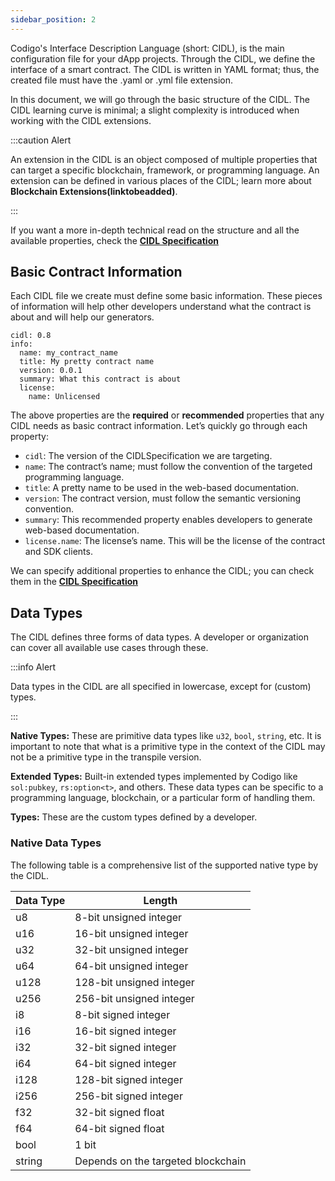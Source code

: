 ```yaml
---
sidebar_position: 2
---
```


Codigo's Interface Description Language (short: CIDL), is the main configuration file for your dApp projects. Through the CIDL, we define the interface of a smart contract. The CIDL is written in YAML format; thus, the created file must have the .yaml or .yml file extension.

In this document, we will go through the basic structure of the CIDL. The CIDL learning curve is minimal; a slight complexity is introduced when working with the CIDL extensions.

:::caution Alert

An extension in the CIDL is an object composed of multiple properties that can target a specific blockchain, framework, or programming language. An extension can be defined in various places of the CIDL; learn more about **Blockchain Extensions(linktobeadded)**.

:::

If you want a more in-depth technical read on the structure and all the available properties, check the **[CIDL Specification](linktobeadded)**

## Basic Contract Information

Each CIDL file we create must define some basic information. These pieces of information will help other developers understand what the contract is about and will help our generators.

```
cidl: 0.8
info:
  name: my_contract_name
  title: My pretty contract name
  version: 0.0.1
  summary: What this contract is about
  license:
    name: Unlicensed
```

The above properties are the **required** or **recommended** properties that any CIDL needs as basic contract information. Let’s quickly go through each property:

- `cidl`: The version of the CIDLSpecification we are targeting.
- `name`: The contract’s name; must follow the convention of the targeted programming language.
- `title`: A pretty name to be used in the web-based documentation.
- `version`: The contract version, must follow the semantic versioning convention.
- `summary`: This recommended property enables developers to generate web-based documentation.
- `license.name`: The license’s name. This will be the license of the contract and SDK clients.

We can specify additional properties to enhance the CIDL; you can check them in the **[CIDL Specification](linktobeadded)**

## Data Types

The CIDL defines three forms of data types. A developer or organization can cover all available use cases through these.

:::info Alert

Data types in the CIDL are all specified in lowercase, except for (custom) types.

:::

**Native Types:** These are primitive data types like `u32`, `bool`, `string`, etc. It is important to note that what is a primitive type in the context of the CIDL may not be a primitive type in the transpile version.

**Extended Types:** Built-in extended types implemented by Codigo like `sol:pubkey`, `rs:option<t>`, and others. These data types can be specific to a programming language, blockchain, or a particular form of handling them.

**Types:** These are the custom types defined by a developer. 

### Native Data Types

The following table is a comprehensive list of the supported native type by the CIDL. 

| Data Type | Length |
| ---- | ---- |
| u8 | 8-bit unsigned integer |
| u16 | 16-bit unsigned integer |
| u32 | 32-bit unsigned integer |
| u64 | 64-bit unsigned integer |
| u128 | 128-bit unsigned integer |
| u256 | 256-bit unsigned integer |
| i8 | 8-bit signed integer |
| i16 | 16-bit signed integer |
| i32 | 32-bit signed integer |
| i64 | 64-bit signed integer |
| i128 | 128-bit signed integer |
| i256 | 256-bit signed integer |
| f32 | 32-bit signed float |
| f64 | 64-bit signed float |
| bool | 1 bit |
| string | Depends on the targeted blockchain |




